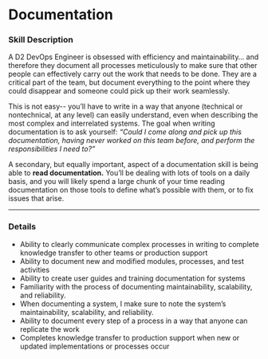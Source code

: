 # Documentation
	
### Skill Description
A D2 DevOps Engineer is obsessed with efficiency and maintainability… and therefore they document all processes meticulously to make sure that other people can effectively carry out the work that needs to be done. They are a critical part of the team, but document everything to the point where they could disappear and someone could pick up their work seamlessly. 

This is not easy-- you’ll have to write in a way that anyone (technical or nontechnical, at any level) can easily understand, even when describing the most complex and interrelated systems. The goal when writing documentation is to ask yourself: *“Could I come along and pick up this documentation, having never worked on this team before, and perform the responsibilities I need to?”*

A secondary, but equally important, aspect of a documentation skill is being able to **read documentation.** You’ll be dealing with lots of tools on a daily basis, and you will likely spend a large chunk of your time reading documentation on those tools to define what’s possible with them, or to fix issues that arise. 

--- 

### Details
- Ability to clearly communicate complex processes in writing to complete knowledge transfer to other teams or production support
- Ability to document new and modified modules, processes, and test activities
- Ability to create user guides and training documentation for systems
- Familiarity with the process of documenting maintainability, scalability, and reliability. 
- When documenting a system, I make sure to note the system’s maintainability, scalability, and reliability. 
- Ability to document every step of a process in a way that anyone can replicate the work 
- Completes knowledge transfer to production support when new or updated implementations or processes occur
